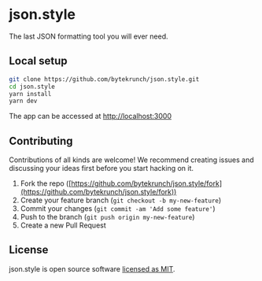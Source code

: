 # json.style

The last JSON formatting tool you will ever need.

## Local setup

```bash
git clone https://github.com/bytekrunch/json.style.git
cd json.style
yarn install
yarn dev
```

The app can be accessed at [http://localhost:3000](http://localhost:3000)

## Contributing
Contributions of all kinds are welcome! We recommend creating issues and discussing your ideas first before you start hacking on it.

1. Fork the repo ([https://github.com/bytekrunch/json.style/fork](https://github.com/bytekrunch/json.style/fork))
2. Create your feature branch (`git checkout -b my-new-feature`)
3. Commit your changes (`git commit -am 'Add some feature'`)
4. Push to the branch (`git push origin my-new-feature`)
5. Create a new Pull Request

## License

json.style is open source software [licensed as MIT](/LICENSE.md). 
